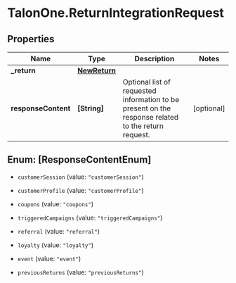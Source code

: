 # TalonOne.ReturnIntegrationRequest

## Properties

Name | Type | Description | Notes
------------ | ------------- | ------------- | -------------
**_return** | [**NewReturn**](NewReturn.md) |  | 
**responseContent** | **[String]** | Optional list of requested information to be present on the response related to the return request.  | [optional] 



## Enum: [ResponseContentEnum]


* `customerSession` (value: `"customerSession"`)

* `customerProfile` (value: `"customerProfile"`)

* `coupons` (value: `"coupons"`)

* `triggeredCampaigns` (value: `"triggeredCampaigns"`)

* `referral` (value: `"referral"`)

* `loyalty` (value: `"loyalty"`)

* `event` (value: `"event"`)

* `previousReturns` (value: `"previousReturns"`)




